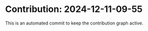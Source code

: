 # Contribution: 2024-12-11-09-55
This is an automated commit to keep the contribution graph active.

